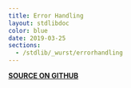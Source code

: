 ```yaml
---
title: Error Handling
layout: stdlibdoc
color: blue
date: 2019-03-25
sections:
  - /stdlib/_wurst/errorhandling
---
```


**[SOURCE ON GITHUB](https://github.com/wurstscript/WurstStdlib2/blob/master/wurst/_wurst/ErrorHandling.wurst)**
